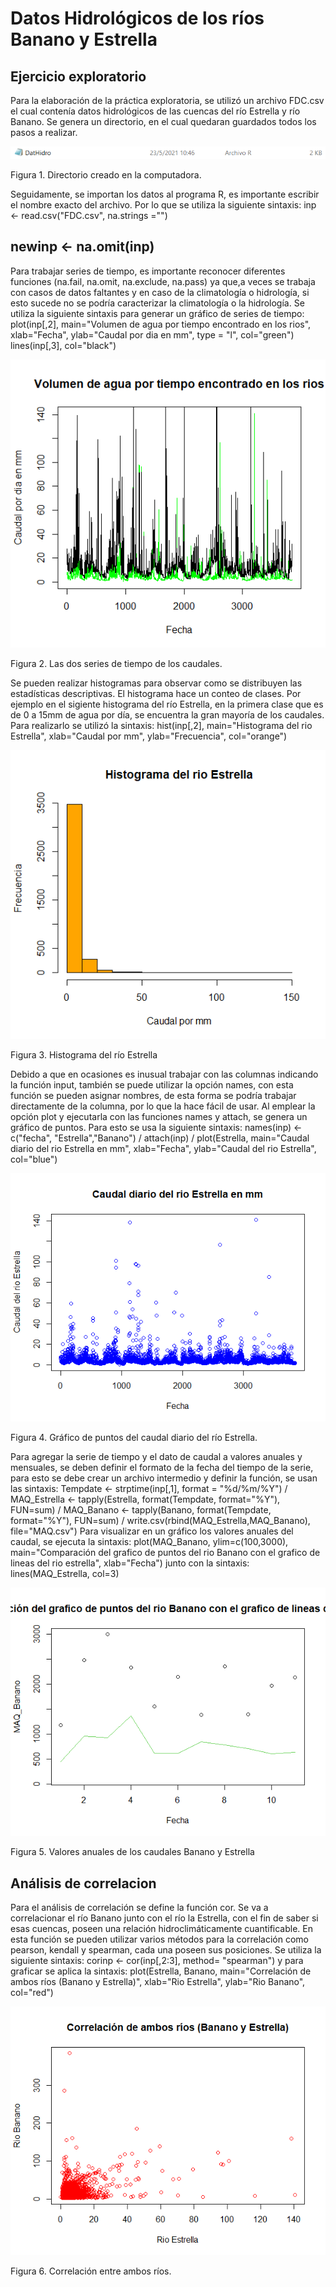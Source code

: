 # Datos Hidrológicos de los ríos Banano y Estrella

## Ejercicio exploratorio 

Para la elaboración de la práctica exploratoria, se utilizó un archivo FDC.csv el cual contenía datos hidrológicos de las cuencas del río Estrella y río Banano. Se genera un directorio, en el cual quedaran guardados todos los pasos a realizar.

![](Directorio.PNG)

Figura 1. Directorio creado en la computadora.

Seguidamente, se importan los datos al programa R, es importante escribir el nombre exacto del archivo. Por lo que se utiliza la siguiente sintaxis: inp <- read.csv("FDC.csv", na.strings ="")

## newinp <- na.omit(inp)

Para trabajar series de tiempo, es importante reconocer diferentes funciones (na.fail, na.omit, na.exclude, na.pass) ya que,a veces se trabaja con casos de datos faltantes y en caso de la climatología o hidrología, si esto sucede no se podría caracterizar la climatología o la hidrología. Se utiliza la siguiente sintaxis para generar un gráfico de series de tiempo: plot(inp[,2], main="Volumen de agua por tiempo encontrado en los rios", xlab="Fecha", ylab="Caudal por dia en mm", type = "l", col="green")
lines(inp[,3], col="black")

![](Volumen.png)

Figura 2. Las dos series de tiempo de los caudales.

Se pueden realizar histogramas para observar como se distribuyen las estadísticas descriptivas. El histograma hace un conteo de clases. Por ejemplo en el sigiente histograma del río Estrella, en la primera clase que es de 0 a 15mm de agua por día, se encuentra la gran mayoría de los caudales. Para realizarlo se utilizó la sintaxis: hist(inp[,2], main="Histograma del rio Estrella", xlab="Caudal por mm", ylab="Frecuencia", col="orange")

![](Histograma.png)

Figura 3. Histograma del río Estrella

Debido a que en ocasiones es inusual trabajar con las columnas indicando la función input, también se puede utilizar la opción names, con esta función se pueden asignar nombres, de esta forma se podría trabajar directamente de la columna, por lo que la hace fácil de usar. Al emplear la opción plot y ejecutarla con las funciones names y attach, se genera un gráfico de puntos. Para esto se usa la siguiente sintaxis: 
names(inp) <- c("fecha", "Estrella","Banano") /
attach(inp) /
plot(Estrella, main="Caudal diario del rio Estrella en mm", xlab="Fecha", ylab="Caudal del rio Estrella", col="blue") 

![](grafpun.png)

Figura 4. Gráfico de puntos del caudal diario del río Estrella.

Para agregar la serie de tiempo y el dato de caudal a valores anuales y mensuales, se deben definir el formato de la fecha del tiempo de la serie, para esto se debe crear un archivo intermedio y definir la función, se usan las sintaxis: Tempdate <- strptime(inp[,1], format = "%d/%m/%Y") /
MAQ_Estrella <- tapply(Estrella, format(Tempdate, format="%Y"), FUN=sum) /
MAQ_Banano <- tapply(Banano, format(Tempdate, format="%Y"), FUN=sum) /
write.csv(rbind(MAQ_Estrella,MAQ_Banano), file="MAQ.csv")
Para visualizar en un gráfico los valores anuales del caudal, se ejecuta la sintaxis: plot(MAQ_Banano, ylim=c(100,3000), main="Comparación del grafico de puntos del rio Banano con el grafico de lineas del rio estrella", xlab="Fecha") junto con la sintaxis: lines(MAQ_Estrella, col=3)

![](Comp.png)

Figura 5. Valores anuales de los caudales Banano y Estrella

## Análisis de correlacion

Para el análisis de correlación se define la función cor. Se va a correlacionar el río Banano junto con el río la Estrella, con el fin de saber si esas cuencas, poseen una relación hidroclimáticamente cuantificable. En esta función se pueden utilizar varios métodos para la correlación como pearson, kendall y spearman, cada una poseen sus posiciones. Se utiliza la siguiente sintaxis: corinp <- cor(inp[,2:3], method= "spearman") y para graficar se aplica la sintaxis: plot(Estrella, Banano, main="Correlación de ambos ríos (Banano y Estrella)", xlab="Rio Estrella", ylab="Rio Banano", col="red")

![](Corre.png)

Figura 6. Correlación entre ambos ríos.
